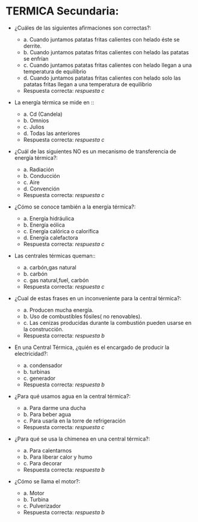 # TERMICA Secundaria:
- ¿Cuáles de las siguientes afirmaciones son correctas?:
	- a. Cuando juntamos patatas fritas calientes con helado éste se derrite.
	- b. Cuando juntamos patatas fritas calientes con helado las patatas se enfrían
	- c. Cuando juntamos patatas fritas calientes con helado llegan a una temperatura de equilibrio
	- d. Cuando juntamos patatas fritas calientes con helado solo las patatas fritas llegan a una temperatura de equilibrio
	- Respuesta correcta: *respuesta c*

- La energía térmica se mide en ::
	- a. Cd (Candela)
	- b. Omnios
	- c. Julios
	- d. Todas las anteriores
	- Respuesta correcta: *respuesta c*

- ¿Cuál de las siguientes NO es un mecanismo de transferencia de energía térmica?:
	- a. Radiación
	- b. Conducción
	- c. Aire
	- d. Convención
	- Respuesta correcta: *respuesta c*

- ¿Cómo se conoce también a la energía térmica?:
	- a. Energía hidráulica
	- b. Energía eólica
	- c. Energía calórica o calorífica
	- d. Energía calefactora
	- Respuesta correcta: *respuesta c*

- Las centrales térmicas queman::
	- a. carbón,gas natural
	- b. carbón
	- c. gas natural,fuel, carbón
	- Respuesta correcta: *respuesta c*

- ¿Cual de estas frases en un inconveniente para la central térmica?:
	- a. Producen mucha energía.
	- b. Uso de combustibles fósiles( no renovables).
	- c. Las cenizas producidas durante la combustión pueden usarse en la construcción.
	- Respuesta correcta: *respuesta b*

- En una Central Térmica, ¿quién es el encargado de producir la electricidad?:
	- a. condensador
	- b. turbinas
	- c. generador
	- Respuesta correcta: *respuesta b*

- ¿Para qué usamos agua en la central térmica?:
	- a. Para darme una ducha
	- b. Para beber agua
	- c. Para usarla en la torre de refrigeración
	- Respuesta correcta: *respuesta c*

- ¿Para qué se usa la chimenea en una central térmica?:
	- a. Para calentarnos
	- b. Para liberar calor y humo
	- c. Para decorar
	- Respuesta correcta: *respuesta b*

- ¿Cómo se llama el motor?:
	- a. Motor
	- b. Turbina
	- c. Pulverizador
	- Respuesta correcta: *respuesta b*